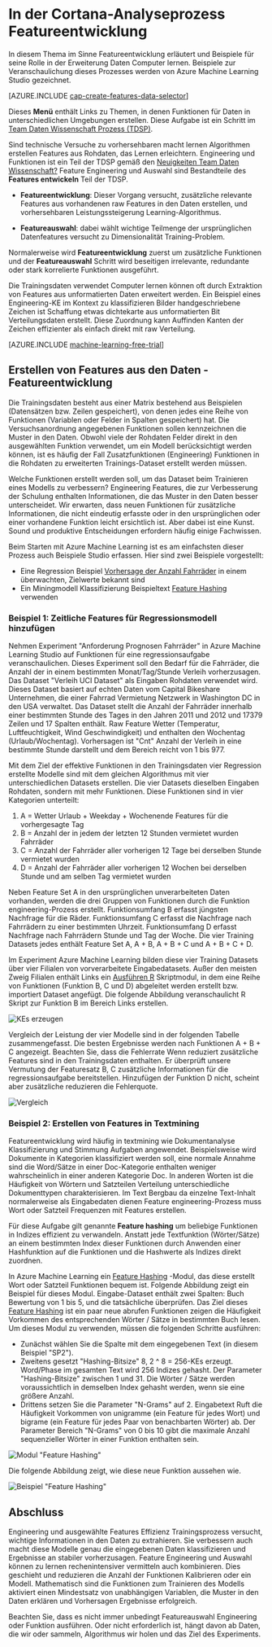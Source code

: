 <properties
    pageTitle="Featureentwicklung dabei Analytics Cortana | Microsoft Azure" 
    description="Im Sinne der Featureentwicklung erläutert und Beispiele für seine Rolle in der Erweiterung Daten Computer lernen."
    services="machine-learning"
    documentationCenter=""
    authors="bradsev"
    manager="jhubbard"
    editor="cgronlun"/>

<tags
    ms.service="machine-learning"
    ms.workload="data-services"
    ms.tgt_pltfrm="na"
    ms.devlang="na"
    ms.topic="article"
    ms.date="09/19/2016"
    ms.author="zhangya;bradsev" />


# <a name="feature-engineering-in-the-cortana-analytics-process"></a>In der Cortana-Analyseprozess Featureentwicklung 

In diesem Thema im Sinne Featureentwicklung erläutert und Beispiele für seine Rolle in der Erweiterung Daten Computer lernen. Beispiele zur Veranschaulichung dieses Prozesses werden von Azure Machine Learning Studio gezeichnet. 

[AZURE.INCLUDE [cap-create-features-data-selector](../../includes/cap-create-features-selector.md)]

Dieses **Menü** enthält Links zu Themen, in denen Funktionen für Daten in unterschiedlichen Umgebungen erstellen. Diese Aufgabe ist ein Schritt im [Team Daten Wissenschaft Prozess (TDSP)](https://azure.microsoft.com/documentation/learning-paths/cortana-analytics-process/).

Sind technische Versuche zu vorhersehbaren macht lernen Algorithmen erstellen Features aus Rohdaten, das Lernen erleichtern. Engineering und Funktionen ist ein Teil der TDSP gemäß den [Neuigkeiten Team Daten Wissenschaft?](data-science-process-overview.md) Feature Engineering und Auswahl sind Bestandteile des **Features entwickeln** Teil der TDSP. 

* **Featureentwicklung**: Dieser Vorgang versucht, zusätzliche relevante Features aus vorhandenen raw Features in den Daten erstellen, und vorhersehbaren Leistungssteigerung Learning-Algorithmus.

* **Featureauswahl**: dabei wählt wichtige Teilmenge der ursprünglichen Datenfeatures versucht zu Dimensionalität Training-Problem.

Normalerweise wird **Featureentwicklung** zuerst um zusätzliche Funktionen und der **Featureauswahl** Schritt wird beseitigen irrelevante, redundante oder stark korrelierte Funktionen ausgeführt.

Die Trainingsdaten verwendet Computer lernen können oft durch Extraktion von Features aus unformatierten Daten erweitert werden. Ein Beispiel eines Engineering-KE im Kontext zu klassifizieren Bilder handgeschriebene Zeichen ist Schaffung etwas dichtekarte aus unformatierten Bit Verteilungsdaten erstellt. Diese Zuordnung kann Auffinden Kanten der Zeichen effizienter als einfach direkt mit raw Verteilung.


[AZURE.INCLUDE [machine-learning-free-trial](../../includes/machine-learning-free-trial.md)]


## <a name="creating-features-from-your-data---feature-engineering"></a>Erstellen von Features aus den Daten - Featureentwicklung

Die Trainingsdaten besteht aus einer Matrix bestehend aus Beispielen (Datensätzen bzw. Zeilen gespeichert), von denen jedes eine Reihe von Funktionen (Variablen oder Felder in Spalten gespeichert) hat. Die Versuchsanordnung angegebenen Funktionen sollen kennzeichnen die Muster in den Daten. Obwohl viele der Rohdaten Felder direkt in den ausgewählten Funktion verwendet, um ein Modell berücksichtigt werden können, ist es häufig der Fall Zusatzfunktionen (Engineering) Funktionen in die Rohdaten zu erweiterten Trainings-Dataset erstellt werden müssen.

Welche Funktionen erstellt werden soll, um das Dataset beim Trainieren eines Modells zu verbessern? Engineering Features, die zur Verbesserung der Schulung enthalten Informationen, die das Muster in den Daten besser unterscheidet. Wir erwarten, dass neuen Funktionen für zusätzliche Informationen, die nicht eindeutig erfasste oder in den ursprünglichen oder einer vorhandene Funktion leicht ersichtlich ist. Aber dabei ist eine Kunst. Sound und produktive Entscheidungen erfordern häufig einige Fachwissen.

Beim Starten mit Azure Machine Learning ist es am einfachsten dieser Prozess auch Beispiele Studio erfassen. Hier sind zwei Beispiele vorgestellt:

* Eine Regression Beispiel [Vorhersage der Anzahl Fahrräder](http://gallery.cortanaintelligence.com/Experiment/Regression-Demand-estimation-4) in einem überwachten, Zielwerte bekannt sind
* Ein Miningmodell Klassifizierung Beispieltext [Feature Hashing](https://msdn.microsoft.com/library/azure/c9a82660-2d9c-411d-8122-4d9e0b3ce92a/) verwenden

### <a name="example-1-adding-temporal-features-for-regression-model"></a>Beispiel 1: Zeitliche Features für Regressionsmodell hinzufügen ###

Nehmen Experiment "Anforderung Prognosen Fahrräder" in Azure Machine Learning Studio auf Funktionen für eine regressionsaufgabe veranschaulichen. Dieses Experiment soll den Bedarf für die Fahrräder, die Anzahl der in einem bestimmten Monat/Tag/Stunde Verleih vorherzusagen. Das Dataset "Verleih UCI Dataset" als Eingaben Rohdaten verwendet wird. Dieses Dataset basiert auf echten Daten vom Capital Bikeshare Unternehmen, die einer Fahrrad Vermietung Netzwerk in Washington DC in den USA verwaltet. Das Dataset stellt die Anzahl der Fahrräder innerhalb einer bestimmten Stunde des Tages in den Jahren 2011 und 2012 und 17379 Zeilen und 17 Spalten enthält. Raw Feature Wetter (Temperatur, Luftfeuchtigkeit, Wind Geschwindigkeit) und enthalten den Wochentag (Urlaub/Wochentag). Vorhersagen ist "Cnt" Anzahl der Verleih in eine bestimmte Stunde darstellt und dem Bereich reicht von 1 bis 977.

Mit dem Ziel der effektive Funktionen in den Trainingsdaten vier Regression erstellte Modelle sind mit dem gleichen Algorithmus mit vier unterschiedlichen Datasets erstellen. Die vier Datasets dieselben Eingaben Rohdaten, sondern mit mehr Funktionen. Diese Funktionen sind in vier Kategorien unterteilt:

1. A = Wetter Urlaub + Weekday + Wochenende Features für die vorhergesagte Tag
2. B = Anzahl der in jedem der letzten 12 Stunden vermietet wurden Fahrräder
3. C = Anzahl der Fahrräder aller vorherigen 12 Tage bei derselben Stunde vermietet wurden
4. D = Anzahl der Fahrräder aller vorherigen 12 Wochen bei derselben Stunde und am selben Tag vermietet wurden

Neben Feature Set A in den ursprünglichen unverarbeiteten Daten vorhanden, werden die drei Gruppen von Funktionen durch die Funktion engineering-Prozess erstellt. Funktionsumfang B erfasst jüngsten Nachfrage für die Räder. Funktionsumfang C erfasst die Nachfrage nach Fahrrädern zu einer bestimmten Uhrzeit. Funktionsumfang D erfasst Nachfrage nach Fahrrädern Stunde und Tag der Woche. Die vier Training Datasets jedes enthält Feature Set A, A + B, A + B + C und A + B + C + D.

Im Experiment Azure Machine Learning bilden diese vier Training Datasets über vier Filialen von vorverarbeitete Eingabedatasets. Außer den meisten Zweig Filialen enthält Links ein [Ausführen R](https://msdn.microsoft.com/library/azure/30806023-392b-42e0-94d6-6b775a6e0fd5/) Skriptmodul, in dem eine Reihe von Funktionen (Funktion B, C und D) abgeleitet werden erstellt bzw. importiert Dataset angefügt. Die folgende Abbildung veranschaulicht R Skript zur Funktion B im Bereich Links erstellen.

![KEs erzeugen](./media/machine-learning-data-science-create-features/addFeature-Rscripts.png)

Vergleich der Leistung der vier Modelle sind in der folgenden Tabelle zusammengefasst. Die besten Ergebnisse werden nach Funktionen A + B + C angezeigt. Beachten Sie, dass die Fehlerrate Wenn reduziert zusätzliche Features sind in den Trainingsdaten enthalten. Er überprüft unsere Vermutung der Featuresatz B, C zusätzliche Informationen für die regressionsaufgabe bereitstellen. Hinzufügen der Funktion D nicht, scheint aber zusätzliche reduzieren die Fehlerquote.

![Vergleich](./media/machine-learning-data-science-create-features/result1.png)

### <a name="example2"></a>Beispiel 2: Erstellen von Features in Textmining  

Featureentwicklung wird häufig in textmining wie Dokumentanalyse Klassifizierung und Stimmung Aufgaben angewendet. Beispielsweise wird Dokumente in Kategorien klassifiziert werden soll, eine normale Annahme sind die Word/Sätze in einer Doc-Kategorie enthalten weniger wahrscheinlich in einer anderen Kategorie Doc. In anderen Worten ist die Häufigkeit von Wörtern und Satzteilen Verteilung unterschiedliche Dokumenttypen charakterisieren. Im Text Bergbau da einzelne Text-Inhalt normalerweise als Eingabedaten dienen Feature engineering-Prozess muss Wort oder Satzteil Frequenzen mit Features erstellen.

Für diese Aufgabe gilt genannte **Feature hashing** um beliebige Funktionen in Indizes effizient zu verwandeln. Anstatt jede Textfunktion (Wörter/Sätze) an einem bestimmten Index dieser Funktionen durch Anwenden einer Hashfunktion auf die Funktionen und die Hashwerte als Indizes direkt zuordnen.

In Azure Machine Learning ein [Feature Hashing](https://msdn.microsoft.com/library/azure/c9a82660-2d9c-411d-8122-4d9e0b3ce92a/) -Modul, das diese erstellt Wort oder Satzteil Funktionen bequem ist. Folgende Abbildung zeigt ein Beispiel für dieses Modul. Eingabe-Dataset enthält zwei Spalten: Buch Bewertung von 1 bis 5, und die tatsächliche überprüfen. Das Ziel dieses [Feature Hashing](https://msdn.microsoft.com/library/azure/c9a82660-2d9c-411d-8122-4d9e0b3ce92a/) ist ein paar neue abrufen Funktionen zeigen die Häufigkeit Vorkommen des entsprechenden Wörter / Sätze in bestimmten Buch lesen. Um dieses Modul zu verwenden, müssen die folgenden Schritte ausführen:

* Zunächst wählen Sie die Spalte mit dem eingegebenen Text (in diesem Beispiel "SP2").
* Zweitens gesetzt "Hashing-Bitsize" 8, 2 ^ 8 = 256-KEs erzeugt. Word/Phase im gesamten Text wird 256 Indizes gehasht. Der Parameter "Hashing-Bitsize" zwischen 1 und 31. Die Wörter / Sätze werden voraussichtlich in demselben Index gehasht werden, wenn sie eine größere Anzahl.
* Drittens setzen Sie die Parameter "N-Grams" auf 2. Eingabetext Ruft die Häufigkeit Vorkommen von unigramme (ein Feature für jedes Wort) und bigrame (ein Feature für jedes Paar von benachbarten Wörter) ab. Der Parameter Bereich "N-Grams" von 0 bis 10 gibt die maximale Anzahl sequenzieller Wörter in einer Funktion enthalten sein.  

![Modul "Feature Hashing"](./media/machine-learning-data-science-create-features/feature-Hashing1.png)

Die folgende Abbildung zeigt, wie diese neue Funktion aussehen wie.

![Beispiel "Feature Hashing"](./media/machine-learning-data-science-create-features/feature-Hashing2.png)


## <a name="conclusion"></a>Abschluss

Engineering und ausgewählte Features Effizienz Trainingsprozess versucht, wichtige Informationen in den Daten zu extrahieren. Sie verbessern auch macht diese Modelle genau die eingegebenen Daten klassifizieren und Ergebnisse an stabiler vorherzusagen. Feature Engineering und Auswahl können zu lernen rechenintensiver vermitteln auch kombinieren. Dies geschieht und reduzieren die Anzahl der Funktionen Kalibrieren oder ein Modell. Mathematisch sind die Funktionen zum Trainieren des Modells aktiviert einen Mindestsatz von unabhängigen Variablen, die Muster in den Daten erklären und Vorhersagen Ergebnisse erfolgreich.

Beachten Sie, dass es nicht immer unbedingt Featureauswahl Engineering oder Funktion ausführen. Oder nicht erforderlich ist, hängt davon ab Daten, die wir oder sammeln, Algorithmus wir holen und das Ziel des Experiments.
 
